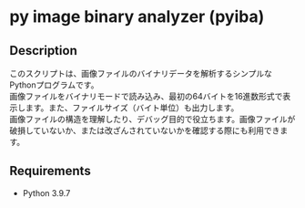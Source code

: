 # py image binary analyzer (pyiba)

## Description

このスクリプトは、画像ファイルのバイナリデータを解析するシンプルなPythonプログラムです。  
画像ファイルをバイナリモードで読み込み、最初の64バイトを16進数形式で表示します。また、ファイルサイズ（バイト単位）も出力します。  
画像ファイルの構造を理解したり、デバッグ目的で役立ちます。画像ファイルが破損していないか、または改ざんされていないかを確認する際にも利用できます。

## Requirements

- Python 3.9.7
